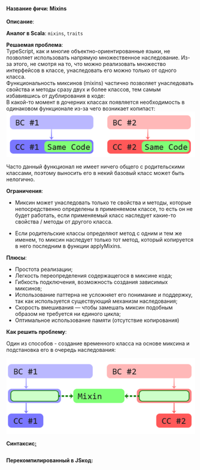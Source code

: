#### **Название фичи: Mixins**

**Описание**:

**Аналог в Scala**: `mixins`, `traits`

**Решаемая проблема**:  
TypeScript, как и многие объектно-ориентированные языки, не позволяет использовать напрямую множественное наследование. Из-за этого, не смотря на то, что можно реализовать множество интерфейсов в классе, унаследовать его можно только от одного класса.  
Функциональность миксинов \(mixins\) частично позволяет унаследовать свойства и методы сразу двух и более классов, тем самым избавившись от дублирования в коде:  
В какой-то момент в дочерних классах появляется необходимость в одинаковом функционале из-за чего возникает копипаст:  
![](/assets/impor666t.png)

Часто данный функционал не имеет ничего общего с родительскими классами, поэтому выносить его в некий базовый класс может быть нелогично.

**Ограничения**:

* Миксин может унаследовать только те свойства и методы, которые непосредственно определены в применяемом классе, то есть он не будет работать, если применяемый класс наследует какие-то свойства / методы от другого класса.

* Если родительские классы определяют метод с одним и тем же именем, то миксин наследует только тот метод, который копируется в него последним в функции applyMixins.

**Плюсы**:

* Простота реализации;
* Легкость переопределения содержащегося в миксине кода;
* Гибкость подключения, возможность создания зависимых миксинов;
* Использование паттерна не усложняет его понимание и поддержку, так как используется существующий механизм наследования;
* Скорость вмешивания — чтобы замешать миксин подобным образом не требуется ни единого цикла;
* Оптимальное использование памяти \(отсутствие копирования\)

**Как решить проблему**:

Один из способов - создание временного класса на основе миксина и подстановка его в очередь наследования:

![](/assets/imp43rt.png)

**Синтаксис**[**:**](https://citifox.ru/event/adidas-dance-battle/)

```js

```

**Перекомпилированный в JSкод:**

```js

```



